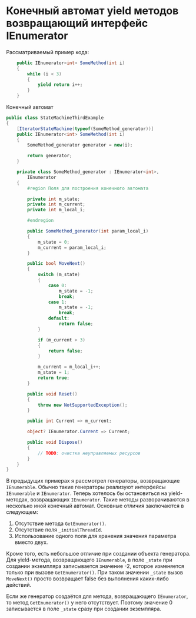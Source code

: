 # Конечный автомат yield методов возвращающий интерфейс IEnumerator

Рассматриваемый пример кода:

```csharp
    public IEnumerator<int> SomeMethod(int i)
    {
        while (i < 3)
        {
            yield return i++;
        }
    }
```

Конечный автомат

```csharp
public class StateMachineThirdExample
{
    [IteratorStateMachine(typeof(SomeMethod_generator))]
    public IEnumerator<int> SomeMethod(int i)
    {
        SomeMethod_generator generator = new(i);

        return generator;
    }

    private class SomeMethod_generator : IEnumerator<int>,
        IEnumerator
    {
        #region Поля для построения конечного автомата

        private int m_state;
        private int m_current;
        private int m_local_i;

        #endregion

        public SomeMethod_generator(int param_local_i)
        {
            m_state = 0;
            m_current = param_local_i;
        }

        public bool MoveNext()
        {
            switch (m_state)
            {
                case 0:
                    m_state = -1;
                    break;
                case 1:
                    m_state = -1;
                    break;
                default:
                    return false;
            }

            if (m_current > 3)
            {
                return false;
            }

            m_current = m_local_i++;
            m_state = 1;
            return true;
        }

        public void Reset()
        {
            throw new NotSupportedException();
        }

        public int Current => m_current;

        object? IEnumerator.Current => Current;

        public void Dispose()
        {
            // TODO: очистка неуправляемых ресурсов
        }
    }
}
```
В предыдущих примерах я рассмотрел генераторы, возвращающие `IEnumerable`. Обычно такие генераторы реализуют интерфейсы `IEnumerable` и `IEnumerator`. Теперь хотелось бы остановиться на yield-методах, возвращающих `IEnumerator`. Такие методы разворачиваются в несколько иной конечный автомат. Основные отличия заключаются в следующем:

1. Отсутствие метода `GetEnumerator()`.
2. Отсутствие поля `_initialThreadId`.
3. Использование одного поля для хранения значения параметра вместо двух.

Кроме того, есть небольшое отличие при создании объекта генератора. Для yield-метода, возвращающего `IEnumerable`, в поле `_state` при создании экземпляра записывается значение -2, которое изменяется только при вызове `GetEnumerator()`. При таком значении `_state` вызов `MoveNext()` просто возвращает false без выполнения каких-либо действий.

Если же генератор создаётся для метода, возвращающего `IEnumerator`, то метод `GetEnumerator()` у него отсутствует. Поэтому значение 0 записывается в поле `_state` сразу при создании экземпляра.